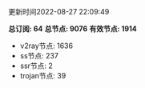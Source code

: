 更新时间2022-08-27 22:09:49

**总订阅: 64**
**总节点: 9076**
**有效节点: 1914**
- v2ray节点: 1636
- ss节点: 237
- ssr节点: 2
- trojan节点: 39

